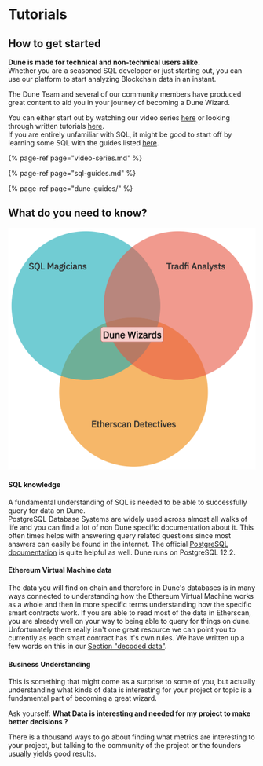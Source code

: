 # Tutorials

## How to get started

**Dune is made for technical and non-technical users alike.**   
Whether you are a seasoned SQL developer or just starting out, you can use our platform to start analyzing Blockchain data in an instant.

The Dune Team and several of our community members have produced great content to aid you in your journey of becoming a Dune Wizard.

You can either start out by watching our video series [here](video-series.md) or looking through written tutorials [here](dune-guides/).  
If you are entirely unfamiliar with SQL, it might be good to start off by learning some SQL with the guides listed [here](sql-guides.md).

{% page-ref page="video-series.md" %}

{% page-ref page="sql-guides.md" %}

{% page-ref page="dune-guides/" %}

## What do you need to know?

![](../../.gitbook/assets/image%20%2826%29.png)

#### SQL knowledge

A fundamental understanding of SQL is needed to be able to successfully query for data on Dune.  
PostgreSQL Database Systems are widely used across almost all walks of life and you can find a lot of non Dune specific documentation about it. This often times helps with answering query related questions since most answers can easily be found in the internet. The official [PostgreSQL documentation](https://www.postgresql.org/docs/12/index.html) is quite helpful as well. Dune runs on PostgreSQL 12.2.

#### Ethereum Virtual Machine data

The data you will find on chain and therefore in Dune's databases is in many ways connected to understanding how the Ethereum Virtual Machine works as a whole and then in more specific terms understanding how the specific smart contracts work. If you are able to read most of the data in Etherscan, you are already well on your way to being able to query for things on dune.  
Unfortunately there really isn't one great resource we can point you to currently as each smart contract has it's own rules. We have written up a few words on this in our [Section "decoded data"](../../data-tables/data-tables/decoded-data.md).

#### Business Understanding

This is something that might come as a surprise to some of you, but actually understanding what kinds of data is interesting for your project or topic is a fundamental part of becoming a great wizard.   
  
Ask yourself: **What Data is interesting and needed for my project to make better decisions ?**

There is a thousand ways to go about finding what metrics are interesting to your project, but talking to the community of the project or the founders usually yields good results.



